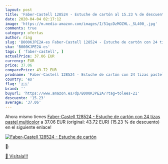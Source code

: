 ```yaml
---
layout: post
title: 'Faber-Castell 128524 - Estuche de cartón al 15.23 % de descuento'
date: 2020-04-04 02:17:12
image: 'https://m.media-amazon.com/images/I/51qcDzMOZHL._SL400_.jpg'
comments: true
category: ofertas
author: ring
slug: 'B000KJPE2A-es Faber-Castell 128524 - Estuche de cartón con 24 tizas...'
sku: 'B000KJPE2A-es'
tags: [ 'faber-castell', ]
actualPrice: 37.06 EUR
currency: EUR
price: 37.06
comparePrice: 43.72 EUR
prodname: 'Faber-Castell 128524 - Estuche de cartón con 24 tizas pastel  multicolor'
country: 'es'
flag: '🇪🇸'
brand: ''
buyurl: 'https://www.amazon.es/dp/B000KJPE2A/?tag=tolees-21'
descuento: '15.23'
average: '37.06'
---
```


Ahora mismo tienes [Faber-Castell 128524 - Estuche de cartón con 24 tizas pastel  multicolor](https://www.amazon.es/dp/B000KJPE2A/?tag=tolees-21) a 37.06 EUR (original: 43.72 EUR) (15.23 %  de descuento) en el siguiente enlace!

[![Faber-Castell 128524 - Estuche de cartón](https://m.media-amazon.com/images/I/51qcDzMOZHL._SL400_.jpg)](https://www.amazon.es/dp/B000KJPE2A/?tag=tolees-21)

🔎:


[🛒 Visítala!!!](https://www.amazon.es/dp/B000KJPE2A/?tag=tolees-21)
